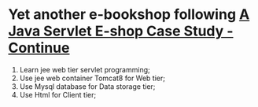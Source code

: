 # Yet another e-bookshop following [A Java Servlet E-shop Case Study - Continue](https://www.ntu.edu.sg/home/ehchua/programming/java/JavaServletCaseStudyPart2.html)

 1. Learn jee web tier servlet programming;
 2. Use jee web container Tomcat8 for Web tier;
 3. Use Mysql database for Data storage tier;
 4. Use Html for Client tier;
